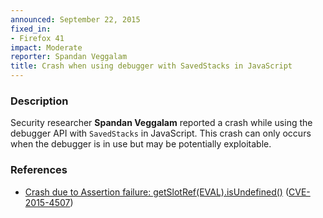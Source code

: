 ```yaml
---
announced: September 22, 2015
fixed_in:
- Firefox 41
impact: Moderate
reporter: Spandan Veggalam
title: Crash when using debugger with SavedStacks in JavaScript
---
```


<h3>Description</h3>

<p>Security researcher <strong>Spandan Veggalam</strong> reported a crash while using the
debugger API with <code>SavedStacks</code> in JavaScript. This crash can only occurs when the debugger is in use but may be potentially exploitable. 
</p>

<h3>References</h3>

<ul>
  <li><a href="https://bugzilla.mozilla.org/show_bug.cgi?id=1192401">
       Crash due to Assertion failure: getSlotRef(EVAL).isUndefined()</a>
(<a href="http://cve.mitre.org/cgi-bin/cvename.cgi?name=CVE-2015-4507"
class="ex-ref">CVE-2015-4507</a>)</li>
</ul>



